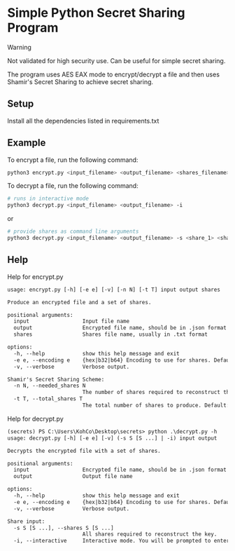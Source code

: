# Simple Python Secret Sharing Program

> [!WARNING]
> Not validated for high security use. Can be useful for simple secret sharing.

The program uses AES EAX mode to encrypt/decrypt a file and then uses Shamir's Secret Sharing to achieve secret sharing.

## Setup

Install all the dependencies listed in requirements.txt

## Example

To encrypt a file, run the following command:

```bash
python3 encrypt.py <input_filename> <output_filename> <shares_filename>
```

To decrypt a file, run the following command:

```bash
# runs in interactive mode
python3 decrypt.py <input_filename> <output_filename> -i
```

or

```bash
# provide shares as command line arguments
python3 decrypt.py <input_filename> <output_filename> -s <share_1> <share_2> ... <share_n>
```


## Help

Help for encrypt.py

```txt
usage: encrypt.py [-h] [-e e] [-v] [-n N] [-t T] input output shares

Produce an encrypted file and a set of shares.

positional arguments:
  input                 Input file name
  output                Encrypted file name, should be in .json format
  shares                Shares file name, usually in .txt format

options:
  -h, --help            show this help message and exit
  -e e, --encoding e    {hex|b32|b64} Encoding to use for shares. Default: b32
  -v, --verbose         Verbose output.

Shamir's Secret Sharing Scheme:
  -n N, --needed_shares N
                        The number of shares required to reconstruct the key. Default: 3
  -t T, --total_shares T
                        The total number of shares to produce. Default: 3
```

Help for decrypt.py

```txt
(secrets) PS C:\Users\KohCo\Desktop\secrets> python .\decrypt.py -h
usage: decrypt.py [-h] [-e e] [-v] (-s S [S ...] | -i) input output

Decrypts the encrypted file with a set of shares.

positional arguments:
  input                 Encrypted file name, should be in .json format
  output                Output file name

options:
  -h, --help            show this help message and exit
  -e e, --encoding e    {hex|b32|b64} Encoding to use for shares. Default: b32
  -v, --verbose         Verbose output.

Share input:
  -s S [S ...], --shares S [S ...]
                        All shares required to reconstruct the key.
  -i, --interactive     Interactive mode. You will be prompted to enter the shares.
```

